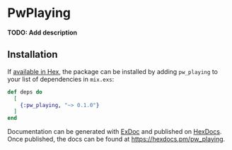 # PwPlaying

**TODO: Add description**

## Installation

If [available in Hex](https://hex.pm/docs/publish), the package can be installed
by adding `pw_playing` to your list of dependencies in `mix.exs`:

```elixir
def deps do
  [
    {:pw_playing, "~> 0.1.0"}
  ]
end
```

Documentation can be generated with [ExDoc](https://github.com/elixir-lang/ex_doc)
and published on [HexDocs](https://hexdocs.pm). Once published, the docs can
be found at <https://hexdocs.pm/pw_playing>.

